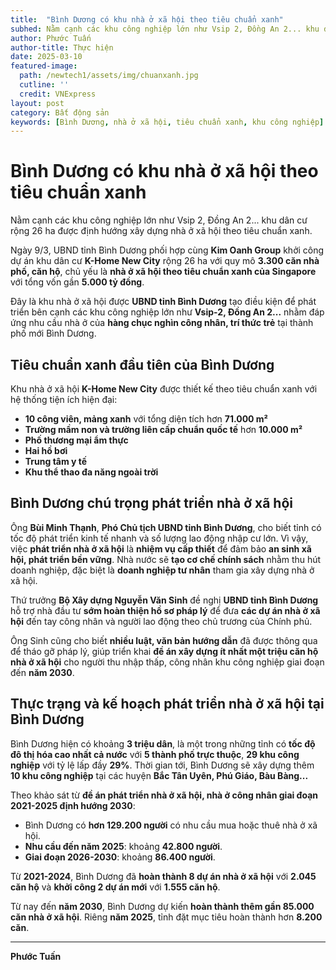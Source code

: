 ```yaml
---
title:  "Bình Dương có khu nhà ở xã hội theo tiêu chuẩn xanh" 
subhed: Nằm cạnh các khu công nghiệp lớn như Vsip 2, Đồng An 2... khu dân cư rộng 26 ha được định hướng xây dựng nhà ở xã hội theo tiêu chuẩn xanh.
author: Phước Tuấn
author-title: Thực hiện
date: 2025-03-10
featured-image: 
  path: /newtech1/assets/img/chuanxanh.jpg
  cutline: ''
  credit: VNExpress
layout: post
category: Bất động sản
keywords: [Bình Dương, nhà ở xã hội, tiêu chuẩn xanh, khu công nghiệp]
---
```

# Bình Dương có khu nhà ở xã hội theo tiêu chuẩn xanh

Nằm cạnh các khu công nghiệp lớn như Vsip 2, Đồng An 2... khu dân cư rộng 26 ha được định hướng xây dựng nhà ở xã hội theo tiêu chuẩn xanh.

Ngày 9/3, UBND tỉnh Bình Dương phối hợp cùng **Kim Oanh Group** khởi công dự án khu dân cư **K-Home New City** rộng 26 ha với quy mô **3.300 căn nhà phố, căn hộ**, chủ yếu là **nhà ở xã hội theo tiêu chuẩn xanh của Singapore** với tổng vốn gần **5.000 tỷ đồng**.

Đây là khu nhà ở xã hội được **UBND tỉnh Bình Dương** tạo điều kiện để phát triển bên cạnh các khu công nghiệp lớn như **Vsip-2, Đồng An 2...** nhằm đáp ứng nhu cầu nhà ở của **hàng chục nghìn công nhân, trí thức trẻ** tại thành phố mới Bình Dương.

## Tiêu chuẩn xanh đầu tiên của Bình Dương

Khu nhà ở xã hội **K-Home New City** được thiết kế theo tiêu chuẩn xanh với hệ thống tiện ích hiện đại:

- **10 công viên, mảng xanh** với tổng diện tích hơn **71.000 m²**  
- **Trường mầm non và trường liên cấp chuẩn quốc tế** hơn **10.000 m²**  
- **Phố thương mại ẩm thực**  
- **Hai hồ bơi**  
- **Trung tâm y tế**  
- **Khu thể thao đa năng ngoài trời**  

## Bình Dương chú trọng phát triển nhà ở xã hội

Ông **Bùi Minh Thạnh**, **Phó Chủ tịch UBND tỉnh Bình Dương**, cho biết tỉnh có tốc độ phát triển kinh tế nhanh và số lượng lao động nhập cư lớn. Vì vậy, việc **phát triển nhà ở xã hội** là **nhiệm vụ cấp thiết** để đảm bảo **an sinh xã hội, phát triển bền vững**. Nhà nước sẽ **tạo cơ chế chính sách** nhằm thu hút doanh nghiệp, đặc biệt là **doanh nghiệp tư nhân** tham gia xây dựng nhà ở xã hội.

Thứ trưởng **Bộ Xây dựng Nguyễn Văn Sinh** đề nghị **UBND tỉnh Bình Dương** hỗ trợ nhà đầu tư **sớm hoàn thiện hồ sơ pháp lý** để đưa **các dự án nhà ở xã hội** đến tay công nhân và người lao động theo chủ trương của Chính phủ.

Ông Sinh cũng cho biết **nhiều luật, văn bản hướng dẫn** đã được thông qua để tháo gỡ pháp lý, giúp triển khai **đề án xây dựng ít nhất một triệu căn hộ nhà ở xã hội** cho người thu nhập thấp, công nhân khu công nghiệp giai đoạn đến **năm 2030**.

## Thực trạng và kế hoạch phát triển nhà ở xã hội tại Bình Dương

Bình Dương hiện có khoảng **3 triệu dân**, là một trong những tỉnh có **tốc độ đô thị hóa cao nhất cả nước** với **5 thành phố trực thuộc**, **29 khu công nghiệp** với tỷ lệ lấp đầy **29%**. Thời gian tới, Bình Dương sẽ xây dựng thêm **10 khu công nghiệp** tại các huyện **Bắc Tân Uyên, Phú Giáo, Bàu Bàng...**  

Theo khảo sát từ **đề án phát triển nhà ở xã hội, nhà ở công nhân giai đoạn 2021-2025 định hướng 2030**:

- Bình Dương có **hơn 129.200 người** có nhu cầu mua hoặc thuê nhà ở xã hội.  
- **Nhu cầu đến năm 2025**: khoảng **42.800 người**.  
- **Giai đoạn 2026-2030**: khoảng **86.400 người**.  

Từ **2021-2024**, Bình Dương đã **hoàn thành 8 dự án nhà ở xã hội** với **2.045 căn hộ** và **khởi công 2 dự án mới** với **1.555 căn hộ**.  

Từ nay đến **năm 2030**, Bình Dương dự kiến **hoàn thành thêm gần 85.000 căn nhà ở xã hội**. Riêng **năm 2025**, tỉnh đặt mục tiêu hoàn thành hơn **8.200 căn**.

---

**Phước Tuấn**
